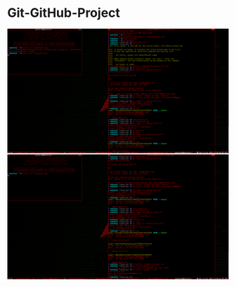 # Git-GitHub-Project
![screenshot n°1](https://github.com/faresxxx/Git-GitHub-Project/blob/main/screenshot_004.png)
![screenshot n°2](https://github.com/faresxxx/Git-GitHub-Project/blob/main/screenshot_003.png)

